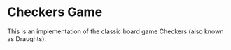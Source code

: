 # Checkers Game

This is an implementation of the classic board game Checkers (also known as Draughts).
